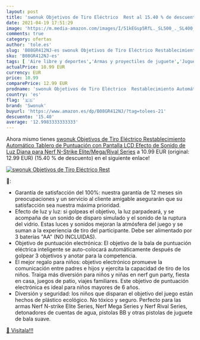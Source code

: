 ```yaml
---
layout: post
title: 'swonuk Objetivos de Tiro Eléctrico  Rest al 15.40 % de descuento'
date: 2021-04-19 17:51:29
image: 'https://m.media-amazon.com/images/I/51kEGsp5RfL._SL500_._SL400_.jpg'
comments: true
category: ofertas
author: 'tole.es'
slug: 'B08GR412NJ-es swonuk Objetivos de Tiro Eléctrico Restablecimiento...'
sku: 'B08GR412NJ-es'
tags: [ 'Aire libre y deportes','Armas y proyectiles de juguete','Juguetes','Juguetes y juegos','nerf','swonuk', ]
actualPrice: 10.99 EUR
currency: EUR
price: 10.99
comparePrice: 12.99 EUR
prodname: 'swonuk Objetivos de Tiro Eléctrico  Restablecimiento Automático  Tablero de Puntuación con Pantalla LCD Efecto de Sonido de Luz  Diana para Nerf N-Strike Elite/Mega/Rival Series'
country: 'es'
flag: '🇪🇸'
brand: 'Swonuk'
buyurl: 'https://www.amazon.es/dp/B08GR412NJ/?tag=tolees-21'
descuento: '15.40'
average: '12.9983333333333'
---
```


Ahora mismo tienes [swonuk Objetivos de Tiro Eléctrico  Restablecimiento Automático  Tablero de Puntuación con Pantalla LCD Efecto de Sonido de Luz  Diana para Nerf N-Strike Elite/Mega/Rival Series](https://www.amazon.es/dp/B08GR412NJ/?tag=tolees-21) a 10.99 EUR (original: 12.99 EUR) (15.40 %  de descuento) en el siguiente enlace!

[![swonuk Objetivos de Tiro Eléctrico  Rest](https://m.media-amazon.com/images/I/51kEGsp5RfL._SL500_._SL400_.jpg)](https://www.amazon.es/dp/B08GR412NJ/?tag=tolees-21)

🔎:

- Garantía de satisfacción del 100%: nuestra garantía de 12 meses sin preocupaciones y un servicio al cliente amigable asegurarán que su satisfacción sea nuestra máxima prioridad.
- Efecto de luz y luz: si golpeas el objetivo, la luz parpadeará, y se acompaña de un sonido de disparo simulado y el sonido de la ruptura del vidrio. Estas luces y sonidos mejoran la atmósfera del juego y se suman a la experiencia de tiro del participante. Debe ser alimentado por 3 baterías "AA" (NO INCLUIDAS).
- Objetivo de puntuación electrónica: El objetivo de la bala de puntuación eléctrica inteligente se auto-colocará automáticamente después de golpear 3 objetivos y anotar para la competencia.
- El mejor regalo para niños: objetivo electrónico promueve la comunicación entre padres e hijos y ejercita la capacidad de tiro de los niños. Traiga más diversión para niños y niñas en nerf gun party, fiesta en casa, juegos de patio, viajes familiares. Este objetivo de puntuación electrónica es ideal para niños mayores de 6 años.
- Diversión y seguridad: los niños que disparan el objetivo del juego están hechos de plástico ecológico. No tóxico y seguro. Perfecto para las armas Nerf N-strike Elite Series, Nerf Mega Series y Nerf Rival Series, detonadores de cuentas de agua, pistolas BB y otras pistolas de juguete de bala suave.

[🛒 Visítala!!!](https://www.amazon.es/dp/B08GR412NJ/?tag=tolees-21)
